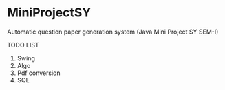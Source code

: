 # MiniProjectSY
Automatic question paper generation system (Java Mini Project SY SEM-I)

TODO LIST
1) Swing 
2) Algo
3) Pdf conversion
4) SQL
